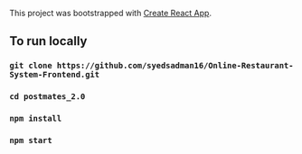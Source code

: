 This project was bootstrapped with [Create React App](https://github.com/facebook/create-react-app).

## To run locally

### `git clone https://github.com/syedsadman16/Online-Restaurant-System-Frontend.git`

### `cd postmates_2.0`

### `npm install`

### `npm start`
